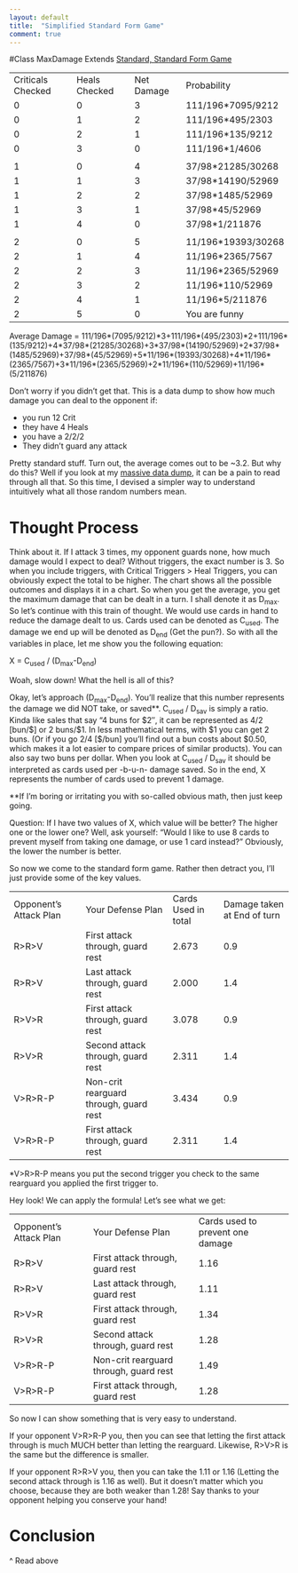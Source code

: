 ```yaml
---
layout: default
title:  "Simplified Standard Form Game"
comment: true
---
```


#Class MaxDamage Extends [Standard, Standard Form Game](/cfvg/standard)

<!-- more -->
<table>
<tbody>
<tr>
<td>Criticals Checked</td>
<td>Heals Checked</td>
<td>Net Damage</td>
<td>Probability</td>
</tr>
<tr>
<td>0</td>
<td>0</td>
<td>3</td>
<td>111/196*7095/9212</td>
</tr>
<tr>
<td>0</td>
<td>1</td>
<td>2</td>
<td>111/196*495/2303</td>
</tr>
<tr>
<td>0</td>
<td>2</td>
<td>1</td>
<td>111/196*135/9212</td>
</tr>
<tr>
<td>0</td>
<td>3</td>
<td>0</td>
<td>111/196*1/4606</td>
</tr>
<tr>
<td></td>
</tr>
<tr>
<td>1</td>
<td>0</td>
<td>4</td>
<td>37/98*21285/30268</td>
</tr>
<tr>
<td>1</td>
<td>1</td>
<td>3</td>
<td>37/98*14190/52969</td>
</tr>
<tr>
<td>1</td>
<td>2</td>
<td>2</td>
<td>37/98*1485/52969</td>
</tr>
<tr>
<td>1</td>
<td>3</td>
<td>1</td>
<td>37/98*45/52969</td>
</tr>
<tr>
<td>1</td>
<td>4</td>
<td>0</td>
<td>37/98*1/211876</td>
</tr>
<tr>
<td></td>
</tr>
<tr>
<td>2</td>
<td>0</td>
<td>5</td>
<td>11/196*19393/30268</td>
</tr>
<tr>
<td>2</td>
<td>1</td>
<td>4</td>
<td>11/196*2365/7567</td>
</tr>
<tr>
<td>2</td>
<td>2</td>
<td>3</td>
<td>11/196*2365/52969</td>
</tr>
<tr>
<td>2</td>
<td>3</td>
<td>2</td>
<td>11/196*110/52969</td>
</tr>
<tr>
<td>2</td>
<td>4</td>
<td>1</td>
<td>11/196*5/211876</td>
</tr>
<tr>
<td>2</td>
<td>5</td>
<td>0</td>
<td>You are funny</td>
</tr>
</tbody>
</table>
<p>Average Damage = 111/196*(7095/9212)*3+111/196*(495/2303)*2+111/196*(135/9212)+4*37/98*(21285/30268)+3*37/98*(14190/52969)+2*37/98*(1485/52969)+37/98*(45/52969)+5*11/196*(19393/30268)+4*11/196*(2365/7567)+3*11/196*(2365/52969)+2*11/196*(110/52969)+11/196*(5/211876)</p>
<p>Don&#8217;t worry if you didn&#8217;t get that. This is a data dump to show how much damage you can deal to the opponent if:</p>
<ul>
<li>you run 12 Crit</li>
<li>they have 4 Heals</li>
<li>you have a 2/2/2</li>
<li>They didn&#8217;t guard any attack</li>
</ul>
<p>Pretty standard stuff. Turn out, the average comes out to be ~3.2. But why do this? Well if you look at my <a title="Standard, Standard Form Game" href="../standard/">massive data dump</a>, it can be a pain to read through all that. So this time, I devised a simpler way to understand intuitively what all those random numbers mean.</p>
<h1>Thought Process</h1>
<p>Think about it. If I attack 3 times, my opponent guards none, how much damage would I expect to deal? Without triggers, the exact number is 3. So when you include triggers, with Critical Triggers &gt; Heal Triggers, you can obviously expect the total to be higher. The chart shows all the possible outcomes and displays it in a chart. So when you get the average, you get the maximum damage that can be dealt in a turn. I shall denote it as D<sub>max</sub>. So let&#8217;s continue with this train of thought. We would use cards in hand to reduce the damage dealt to us. Cards used can be denoted as C<sub>used</sub>. The damage we end up will be denoted as D<sub>end</sub> (Get the pun?). So with all the variables in place, let me show you the following equation:</p>
<p>X = C<sub>used</sub> / (D<sub>max</sub>-D<sub>end</sub>)</p>
<p>Woah, slow down! What the hell is all of this?</p>
<p>Okay, let&#8217;s approach (D<sub>max</sub>-D<sub>end</sub>). You&#8217;ll realize that this number represents the damage we did NOT take, or saved**. C<sub>used</sub> / D<sub>sav</sub> is simply a ratio. Kinda like sales that say &#8220;4 buns for $2&#8243;, it can be represented as 4/2 [bun/$] or 2 buns/$1. In less mathematical terms, with $1 you can get 2 buns. (Or if you go 2/4 [$/bun] you&#8217;ll find out a bun costs about $0.50, which makes it a lot easier to compare prices of similar products). You can also say two buns per dollar. When you look at C<sub>used</sub> / D<sub>sav</sub> it should be interpreted as cards used per -b-u-n- damage saved. So in the end, X represents the number of cards used to prevent 1 damage.</p>
<p>**If I&#8217;m boring or irritating you with so-called obvious math, then just keep going.</p>
<p>Question: If I have two values of X, which value will be better? The higher one or the lower one? Well, ask yourself: &#8220;Would I like to use 8 cards to prevent myself from taking one damage, or use 1 card instead?&#8221; Obviously, the lower the number is better.</p>
<p>So now we come to the standard form game. Rather then detract you, I&#8217;ll just provide some of the key values.</p>
<table>
<tbody>
<tr>
<td>Opponent&#8217;s Attack Plan</td>
<td>Your Defense Plan</td>
<td>Cards Used in total</td>
<td>Damage taken at End of turn</td>
</tr>
<tr>
<td>R&gt;R&gt;V</td>
<td>First attack through, guard rest</td>
<td>2.673</td>
<td>0.9</td>
</tr>
<tr>
<td>R&gt;R&gt;V</td>
<td>Last attack through, guard rest</td>
<td>2.000</td>
<td>1.4</td>
</tr>
<tr>
<td>R&gt;V&gt;R</td>
<td>First attack through, guard rest</td>
<td>3.078</td>
<td>0.9</td>
</tr>
<tr>
<td>R&gt;V&gt;R</td>
<td>Second attack through, guard rest</td>
<td>2.311</td>
<td>1.4</td>
</tr>
<tr>
<td>V&gt;R&gt;R-P</td>
<td>Non-crit rearguard through, guard rest</td>
<td>3.434</td>
<td>0.9</td>
</tr>
<tr>
<td>V&gt;R&gt;R-P</td>
<td>First attack through, guard rest</td>
<td>2.311</td>
<td>1.4</td>
</tr>
</tbody>
</table>
<p>*V&gt;R&gt;R-P means you put the second trigger you check to the same rearguard you applied the first trigger to.</p>
<p>Hey look! We can apply the formula! Let&#8217;s see what we get:</p>
<table>
<tbody>
<tr>
<td>Opponent&#8217;s Attack Plan</td>
<td>Your Defense Plan</td>
<td>Cards used to prevent one damage</td>
</tr>
<tr>
<td>R&gt;R&gt;V</td>
<td>First attack through, guard rest</td>
<td>1.16</td>
</tr>
<tr>
<td>R&gt;R&gt;V</td>
<td>Last attack through, guard rest</td>
<td>1.11</td>
</tr>
<tr>
<td>R&gt;V&gt;R</td>
<td>First attack through, guard rest</td>
<td>1.34</td>
</tr>
<tr>
<td>R&gt;V&gt;R</td>
<td>Second attack through, guard rest</td>
<td>1.28</td>
</tr>
<tr>
<td>V&gt;R&gt;R-P</td>
<td>Non-crit rearguard through, guard rest</td>
<td>1.49</td>
</tr>
<tr>
<td>V&gt;R&gt;R-P</td>
<td>First attack through, guard rest</td>
<td>1.28</td>
</tr>
</tbody>
</table>
<p>So now I can show something that is very easy to understand.</p>
<p>If your opponent V&gt;R&gt;R-P you, then you can see that letting the first attack through is much MUCH better than letting the rearguard. Likewise, R&gt;V&gt;R is the same but the difference is smaller.</p>
<p>If your opponent R&gt;R&gt;V you, then you can take the 1.11 or 1.16 (Letting the second attack through is 1.16 as well). But it doesn&#8217;t matter which you choose, because they are both weaker than 1.28! Say thanks to your opponent helping you conserve your hand!</p>
<h1>Conclusion</h1>
<p>^ Read above<i class="fa fa-stop"></i></p>